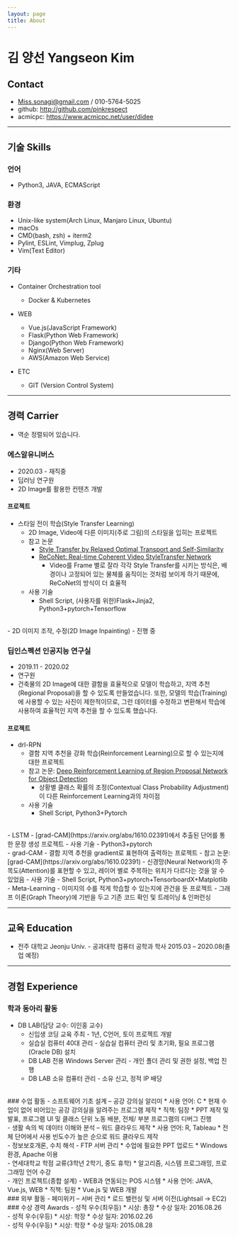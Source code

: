```yaml
---
layout: page
title: About
---
```


# 김 양선 Yangseon Kim
## Contact

- Miss.sonagi@gmail.com / 010-5764-5025
- github: http://github.com/pinkrespect
- acmicpc: https://www.acmicpc.net/user/didee

-----------------

## 기술 Skills
### 언어

- Python3, JAVA, ECMAScript

### 환경

- Unix-like system(Arch Linux, Manjaro Linux, Ubuntu)
- macOs
- CMD(bash, zsh) + iterm2
- Pylint, ESLint, Vimplug, Zplug
- Vim(Text Editor)

### 기타

- Container Orchestration tool
  * Docker & Kubernetes

- WEB
  * Vue.js(JavaScript Framework)
  * Flask(Python Web Framework)
  * Django(Python Web Framework)
  * Nginx(Web Server)
  * AWS(Amazon Web Service)

- ETC
  * GIT (Version Control System)

----------------------

## 경력 Carrier

- 역순 정렬되어 있습니다.

### 에스알유니버스

- 2020.03 - 재직중
- 딥러닝 연구원
- 2D Image를 활용한 컨텐츠 개발

#### 프로젝트

- 스타일 전이 학습(Style Transfer Learning)
  - 2D Image, Video에 다른 이미지(주로 그림)의 스타일을 입히는 프로젝트
  - 참고 논문
    - [Style Transfer by Relaxed Optimal Transport and Self-Similarity](https://arxiv.org/pdf/1904.12785.pdf)
    - [ReCoNet: Real-time Coherent Video StyleTransfer Network](https://arxiv.org/pdf/1807.01197.pdf)
      - Video를 Frame 별로 잘라 각각 Style Transfer를 시키는 방식은, 배경이나 고정되어 있는 물체를 움직이는 것처럼 보이게 하기 때문에, ReCoNet의 방식이 더 효율적
  - 사용 기술
    - Shell Script, (사용자를 위한)Flask+Jinja2, Python3+pytorch+Tensorflow

<br>
- 2D 이미지 조작, 수정(2D Image Inpainting)
  - 진행 중

### 딥인스펙션 인공지능 연구실

- 2019.11 - 2020.02
- 연구원
- 건축물의 2D Image에 대한 결함을 효율적으로 모델이 학습하고, 지역 추천(Regional Proposal)을 할 수 있도록 만들었습니다. 또한, 모델의 학습(Training)에 사용할 수 있는 사진이 제한적이므로, 그런 데이터를 수정하고 변환해서 학습에 사용하여 효율적인 지역 추천을 할 수 있도록 했습니다.

#### 프로젝트

- drl-RPN
  - 결함 지역 추천을 강화 학습(Reinforcement Learning)으로 할 수 있는지에 대한 프로젝트
  - 참고 논문: [Deep Reinforcement Learning of Region Proposal Network for Object Detection](http://openaccess.thecvf.com/content_cvpr_2018/papers/Pirinen_Deep_Reinforcement_Learning_CVPR_2018_paper.pdf) 
    - 상황별 클래스 확률의 조정(Contextual Class Probability Adjustment)이 다른 Reinforcement Learning과의 차이점
  - 사용 기술
    - Shell Script, Python3+Pytorch

<br>
- LSTM
  - [grad-CAM](https://arxiv.org/abs/1610.02391)에서 추출된 단어를 통한 문장 생성 프로젝트
  - 사용 기술
    - Python3+pytorch

<br>
- grad-CAM
  - 결함 지역 추천을 gradient로 표현하여 출력하는 프로젝트
  - 참고 논문: [grad-CAM](https://arxiv.org/abs/1610.02391)
    - 신경망(Neural Network)의 주목도(Attention)를 표현할 수 있고, 레이어 별로 주목하는 위치가 다르다는 것을 알 수 있었음
  - 사용 기술
    - Shell Script, Python3+pytorch+TensorboardX+Matplotlib

<br>
- Meta-Learning
  - 이미지의 수를 적게 학습할 수 있는지에 관건을 둔 프로젝트
  - 그래프 이론(Graph Theory)에 기반을 두고 기존 코드 확인 및 트레이닝 & 인퍼런싱

------------------

## 교육 Education
- 전주 대학교 Jeonju Univ. - 공과대학 컴퓨터 공학과 학사 2015.03 – 2020.08(졸업 예정)

---------------------

## 경험 Experience
### 학과 동아리 활동

- DB LAB(담당 교수: 이인홍 교수)
    * 신입생 코딩 교육 주최 - 1년, C언어, 토이 프로젝트 개발
    * 실습실 컴퓨터 40대 관리 - 실습실 컴퓨터 관리 및 초기화, 필요 프로그램(Oracle DB) 설치
    * DB LAB 전용 Windows Server 관리 - 개인 폴더 관리 및 권한 설정, 백업 진행
    * DB LAB 소유 컴퓨터 관리 - 소유 신고, 정적 IP 배당

<br>
### 수업 활동
- 소프트웨어 기초 설계 – 공강 강의실 알리미
   * 사용 언어: C
   * 현재 수업이 없어 비어있는 공강 강의실을 알려주는 프로그램 제작
   * 직책: 팀장
   * PPT 제작 및 발표, 프로그램 UI 및 클래스 단위 노동 배분, 전체/ 부분 프로그램의 디버그 진행

<br>
- 생활 속의 빅 데이터 이해와 분석 – 워드 클라우드 제작
   * 사용 언어: R, Tableau
   * 전체 단어에서 사용 빈도수가 높은 순으로 워드 클라우드 제작

<br>
- 정보보호개론, 수치 해석 - FTP 서버 관리
   * 수업에 필요한 PPT 업로드
   * Windows 환경, Apache 이용

<br>
- 연세대학교 학점 교류(3학년 2학기, 중도 휴학)
   * 알고리즘, 시스템 프로그래밍, 프로그래밍 언어 수강

<br>
- 개인 프로젝트(종합 설계) - WEB과 연동되는 POS 시스템
   * 사용 언어: JAVA, Vue.js, WEB
   * 직책: 팀원
   * Vue.js 및 WEB 개발

<br>
### 외부 활동
- 페미위키 – 서버 관리
    * 로드 밸런싱 및 서버 이전(Lightsail -> EC2)

<br>
### 수상 경력 Awards
- 성적 우수(최우등)
    * 시상: 총장
    *  수상 일자: 2016.08.26

<br>
- 성적 우수(우등)
    * 시상: 학장
    * 수상 일자: 2016.02.26

<br>
- 성적 우수(우등)
    * 시상: 학장
    * 수상 일자: 2015.08.28
<br>

